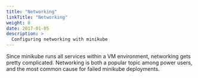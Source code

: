 ```yaml
---
title: "Networking"
linkTitle: "Networking"
weight: 8
date: 2017-01-05
description: >
  Configuring networking with minikube
---
```


Since minikube runs all services within a VM environment, networking gets pretty complicated. Networking is both a popular topic among power users, and the most common cause for failed minikube deployments.
